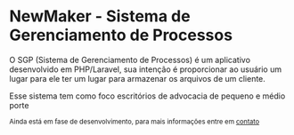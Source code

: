 #  NewMaker - Sistema de Gerenciamento de Processos
<p>O SGP (Sistema de Gerenciamento de Processos) é um aplicativo desenvolvido em PHP/Laravel, sua intenção é proporcionar ao usuário um lugar para ele ter um lugar para armazenar os arquivos de um cliente.</p>
<p>Esse sistema tem como foco escritórios de advocacia de pequeno e médio porte</p>
<small>Ainda está em fase de desenvolvimento, para mais informações entre em <a href="mailto:victor.silva452@outlook.com">contato</a></small>
